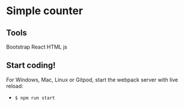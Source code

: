 # Simple counter 

## Tools
Bootstrap
React
HTML
js

## Start coding!

For Windows, Mac, Linux or Gitpod, start the webpack server with live reload:
- `$ npm run start`


